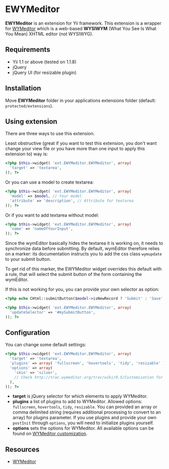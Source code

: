 EWYMeditor
==========

**EWYMeditor** is an extension for Yii framework. This extension is a wrapper for [WYMeditor](http://www.wymeditor.org/ "WYMeditor") which is a web-based **WYSIWYM** (What You See Is What You Mean) XHTML editor (not WYSIWYG).

Requirements
------------

* Yii 1.1 or above (tested on 1.1.8)
* jQuery
* jQuery UI (for resizable plugin)

Installation
------------

Move **EWYMeditor** folder in your applications extensions folder (default: `protected/extensions`).

Using extension
---------------

There are three ways to use this extension.

Least obstructive (great if you want to test this extension, you don't want change your view file or you have more than one input to apply this extension to) way is:

```php
<?php $this->widget( 'ext.EWYMeditor.EWYMeditor', array(
  'target' => 'textarea',
)); ?>
```

Or you can use a model to create textarea:

```php
<?php $this->widget( 'ext.EWYMeditor.EWYMeditor', array(
  'model' => $model, // Your model
  'attribute' => 'description', // Attribute for textarea
)); ?>
```

Or if you want to add textarea without model:

```php
<?php $this->widget( 'ext.EWYMeditor.EWYMeditor', array(
  'name' => 'nameOfYourInput',
)); ?>
```

Since the wymEditor basically hides the textarea it is working on, it needs to
synchronize data before submitting. By default, wymEditor therefore relies
on a marker: its documentation instructs you to add the css class `wymupdate`
to your submit button.

To get rid of this marker, the EWYMeditor widget overrides this default with a
rule, that will select the submit button of the form containing the wymEditor.

If this is not working for you, you can provide your own selector as option:

```php
<?php echo CHtml::submitButton($model->isNewRecord ? 'Submit' : 'Save', array('id' => 'mySubmitButton')); ?>
```

```php
<?php $this->widget( 'ext.EWYMeditor.EWYMeditor', array(
  'updateSelector' => '#mySubmitButton',
)); ?>
```

Configuration
-------------

You can change some default settings:

```php
<?php $this->widget( 'ext.EWYMeditor.EWYMeditor', array(
  'target' => 'textarea',
  'plugins' => array( 'fullscreen', 'hovertools', 'tidy', 'resizable' ),
  'options' => array(
    'skin' => 'silver',
    // Check http://trac.wymeditor.org/trac/wiki/0.5/Customization for available options
  ),
)); ?>
```

* **target** is jQuery selector for which elements to apply WYMeditor.
* **plugins** a list of plugins to add to WYMeditor. Allowed options: `fullscreen`, `hovertools`, `tidy`, `resizable`. You can provided an array or comma delimited string (requires additional processing to convert to an array) for plugins parameter. If you use plugins and provide your own `postInit` through `options`, you will need to initialize plugins yourself.
* **options** sets the options for WYMeditor. All available options can be found on [WYMeditor customization](http://trac.wymeditor.org/trac/wiki/0.5/Customization "WYMeditor customization").

Resources
---------

* [WYMeditor](http://www.wymeditor.org/ "WYMeditor")

